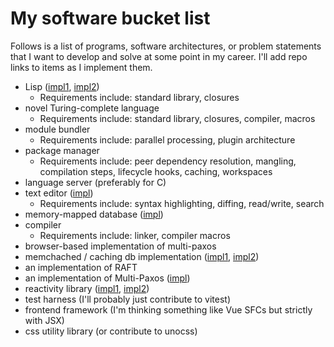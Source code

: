# My software bucket list

Follows is a list of programs, software architectures, or problem statements that I want to develop and solve at some point in my career. I'll add repo links to items as I implement them.

- Lisp ([impl1](https://github.com/MatthewZito/micro-lisp), [impl2](https://github.com/MatthewZito/IDL))
  - Requirements include: standard library, closures
- novel Turing-complete language
  - Requirements include: standard library, closures, compiler, macros
- module bundler
  - Requirements include: parallel processing, plugin architecture
- package manager
  - Requirements include: peer dependency resolution, mangling, compilation steps, lifecycle hooks, caching, workspaces
- language server (preferably for C)
- text editor ([impl](https://github.com/MatthewZito/tabloid))
  - Requirements include: syntax highlighting, diffing, read/write, search
- memory-mapped database ([impl](https://github.com/MatthewZito/pageboy))
- compiler
  - Requirements include: linker, compiler macros
- browser-based implementation of multi-paxos
- memchached / caching db implementation ([impl1](https://github.com/MatthewZito/tenure), [impl2](https://github.com/MatthewZito/tenure-go))
- an implementation of RAFT
- an implementation of Multi-Paxos ([impl](https://github.com/MatthewZito/multi-paxos))
- reactivity library ([impl1](https://github.com/MatthewZito/vivisector), [impl2](https://github.com/MatthewZito/resonant))
- test harness (I'll probably just contribute to vitest)
- frontend framework (I'm thinking something like Vue SFCs but strictly with JSX)
- css utility library (or contribute to unocss)
